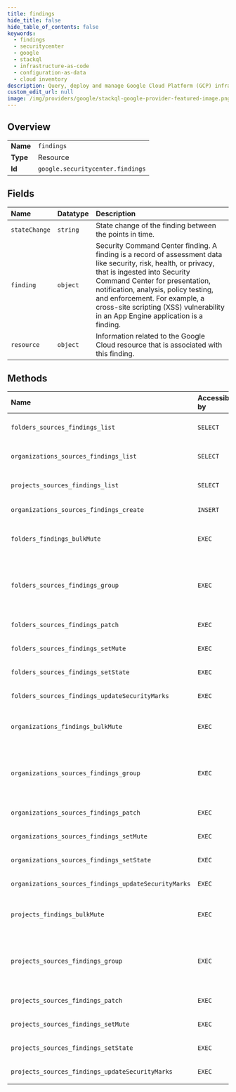 ```yaml
---
title: findings
hide_title: false
hide_table_of_contents: false
keywords:
  - findings
  - securitycenter
  - google    
  - stackql
  - infrastructure-as-code
  - configuration-as-data
  - cloud inventory
description: Query, deploy and manage Google Cloud Platform (GCP) infrastructure and resources using SQL
custom_edit_url: null
image: /img/providers/google/stackql-google-provider-featured-image.png
---
```

  
    

## Overview
<table><tbody>
<tr><td><b>Name</b></td><td><code>findings</code></td></tr>
<tr><td><b>Type</b></td><td>Resource</td></tr>
<tr><td><b>Id</b></td><td><code>google.securitycenter.findings</code></td></tr>
</tbody></table>

## Fields
| Name | Datatype | Description |
|:-----|:---------|:------------|
| `stateChange` | `string` | State change of the finding between the points in time. |
| `finding` | `object` | Security Command Center finding. A finding is a record of assessment data like security, risk, health, or privacy, that is ingested into Security Command Center for presentation, notification, analysis, policy testing, and enforcement. For example, a cross-site scripting (XSS) vulnerability in an App Engine application is a finding. |
| `resource` | `object` | Information related to the Google Cloud resource that is associated with this finding. |
## Methods
| Name | Accessible by | Required Params | Description |
|:-----|:--------------|:----------------|:------------|
| `folders_sources_findings_list` | `SELECT` | `foldersId, sourcesId` | Lists an organization or source's findings. To list across all sources provide a `-` as the source id. Example: /v1/organizations/&#123;organization_id&#125;/sources/-/findings |
| `organizations_sources_findings_list` | `SELECT` | `organizationsId, sourcesId` | Lists an organization or source's findings. To list across all sources provide a `-` as the source id. Example: /v1/organizations/&#123;organization_id&#125;/sources/-/findings |
| `projects_sources_findings_list` | `SELECT` | `projectsId, sourcesId` | Lists an organization or source's findings. To list across all sources provide a `-` as the source id. Example: /v1/organizations/&#123;organization_id&#125;/sources/-/findings |
| `organizations_sources_findings_create` | `INSERT` | `organizationsId, sourcesId` | Creates a finding. The corresponding source must exist for finding creation to succeed. |
| `folders_findings_bulkMute` | `EXEC` | `foldersId` | Kicks off an LRO to bulk mute findings for a parent based on a filter. The parent can be either an organization, folder or project. The findings matched by the filter will be muted after the LRO is done. |
| `folders_sources_findings_group` | `EXEC` | `foldersId, sourcesId` | Filters an organization or source's findings and groups them by their specified properties. To group across all sources provide a `-` as the source id. Example: /v1/organizations/&#123;organization_id&#125;/sources/-/findings, /v1/folders/&#123;folder_id&#125;/sources/-/findings, /v1/projects/&#123;project_id&#125;/sources/-/findings |
| `folders_sources_findings_patch` | `EXEC` | `findingsId, foldersId, sourcesId` | Creates or updates a finding. The corresponding source must exist for a finding creation to succeed. |
| `folders_sources_findings_setMute` | `EXEC` | `findingsId, foldersId, sourcesId` | Updates the mute state of a finding. |
| `folders_sources_findings_setState` | `EXEC` | `findingsId, foldersId, sourcesId` | Updates the state of a finding. |
| `folders_sources_findings_updateSecurityMarks` | `EXEC` | `findingsId, foldersId, sourcesId` | Updates security marks. |
| `organizations_findings_bulkMute` | `EXEC` | `organizationsId` | Kicks off an LRO to bulk mute findings for a parent based on a filter. The parent can be either an organization, folder or project. The findings matched by the filter will be muted after the LRO is done. |
| `organizations_sources_findings_group` | `EXEC` | `organizationsId, sourcesId` | Filters an organization or source's findings and groups them by their specified properties. To group across all sources provide a `-` as the source id. Example: /v1/organizations/&#123;organization_id&#125;/sources/-/findings, /v1/folders/&#123;folder_id&#125;/sources/-/findings, /v1/projects/&#123;project_id&#125;/sources/-/findings |
| `organizations_sources_findings_patch` | `EXEC` | `findingsId, organizationsId, sourcesId` | Creates or updates a finding. The corresponding source must exist for a finding creation to succeed. |
| `organizations_sources_findings_setMute` | `EXEC` | `findingsId, organizationsId, sourcesId` | Updates the mute state of a finding. |
| `organizations_sources_findings_setState` | `EXEC` | `findingsId, organizationsId, sourcesId` | Updates the state of a finding. |
| `organizations_sources_findings_updateSecurityMarks` | `EXEC` | `findingsId, organizationsId, sourcesId` | Updates security marks. |
| `projects_findings_bulkMute` | `EXEC` | `projectsId` | Kicks off an LRO to bulk mute findings for a parent based on a filter. The parent can be either an organization, folder or project. The findings matched by the filter will be muted after the LRO is done. |
| `projects_sources_findings_group` | `EXEC` | `projectsId, sourcesId` | Filters an organization or source's findings and groups them by their specified properties. To group across all sources provide a `-` as the source id. Example: /v1/organizations/&#123;organization_id&#125;/sources/-/findings, /v1/folders/&#123;folder_id&#125;/sources/-/findings, /v1/projects/&#123;project_id&#125;/sources/-/findings |
| `projects_sources_findings_patch` | `EXEC` | `findingsId, projectsId, sourcesId` | Creates or updates a finding. The corresponding source must exist for a finding creation to succeed. |
| `projects_sources_findings_setMute` | `EXEC` | `findingsId, projectsId, sourcesId` | Updates the mute state of a finding. |
| `projects_sources_findings_setState` | `EXEC` | `findingsId, projectsId, sourcesId` | Updates the state of a finding. |
| `projects_sources_findings_updateSecurityMarks` | `EXEC` | `findingsId, projectsId, sourcesId` | Updates security marks. |
